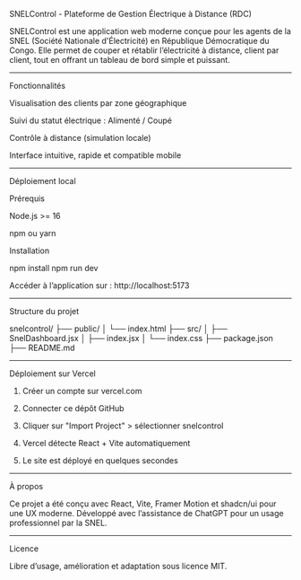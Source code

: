 SNELControl - Plateforme de Gestion Électrique à Distance (RDC)

SNELControl est une application web moderne conçue pour les agents de la SNEL (Société Nationale d'Électricité) en République Démocratique du Congo. Elle permet de couper et rétablir l’électricité à distance, client par client, tout en offrant un tableau de bord simple et puissant.


---

Fonctionnalités

Visualisation des clients par zone géographique

Suivi du statut électrique : Alimenté / Coupé

Contrôle à distance (simulation locale)

Interface intuitive, rapide et compatible mobile



---

Déploiement local

Prérequis

Node.js >= 16

npm ou yarn


Installation

npm install
npm run dev

Accéder à l’application sur : http://localhost:5173


---

Structure du projet

snelcontrol/
├── public/
│   └── index.html
├── src/
│   ├── SnelDashboard.jsx
│   ├── index.jsx
│   └── index.css
├── package.json
├── README.md


---

Déploiement sur Vercel

1. Créer un compte sur vercel.com


2. Connecter ce dépôt GitHub


3. Cliquer sur "Import Project" > sélectionner snelcontrol


4. Vercel détecte React + Vite automatiquement


5. Le site est déployé en quelques secondes




---

À propos

Ce projet a été conçu avec React, Vite, Framer Motion et shadcn/ui pour une UX moderne. Développé avec l’assistance de ChatGPT pour un usage professionnel par la SNEL.


---

Licence

Libre d’usage, amélioration et adaptation sous licence MIT.
